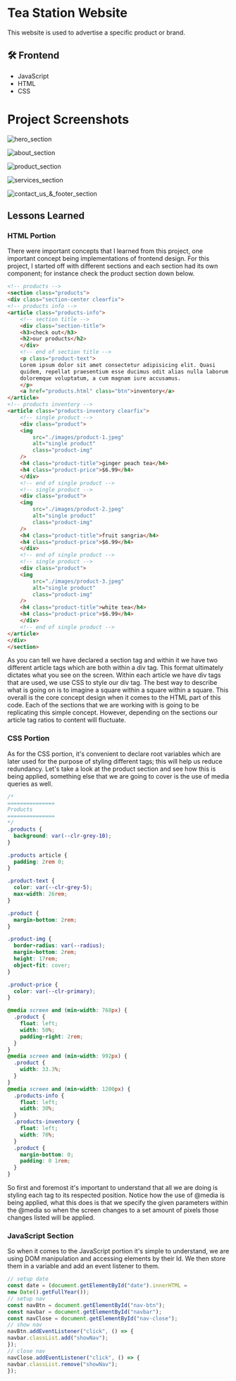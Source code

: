
# Tea Station Website

This website is used to advertise a specific product or brand. 

## 🛠 Frontend 

* JavaScript
* HTML 
* CSS

# Project Screenshots

![hero_section](https://github.com/zaidaslam99/Tea_Station_Project/blob/main/project_screenshots/hero_section.png?raw=true)

![about_section](https://github.com/zaidaslam99/Tea_Station_Project/blob/main/project_screenshots/about_section.png?raw=true)

![product_section](https://github.com/zaidaslam99/Tea_Station_Project/blob/main/project_screenshots/product_section.png?raw=true)

![services_section](https://github.com/zaidaslam99/Tea_Station_Project/blob/main/project_screenshots/services_section.png?raw=true)

![contact_us_&_footer_section](https://github.com/zaidaslam99/Tea_Station_Project/blob/main/project_screenshots/contact_footer_section.png?raw=true)


## Lessons Learned

### HTML Portion

There were important concepts that I learned from this project, one important concept being implementations of frontend design. For this project, I started off with different sections and each section had its own component; for instance check the product section down below. 

```html
<!-- products -->
<section class="products">
<div class="section-center clearfix">
<!-- products info -->
<article class="products-info">
    <!-- section title -->
    <div class="section-title">
    <h3>check out</h3>
    <h2>our products</h2>
    </div>
    <!-- end of section title -->
    <p class="product-text">
    Lorem ipsum dolor sit amet consectetur adipisicing elit. Quasi
    quidem, repellat praesentium esse ducimus odit alias nulla laborum
    doloremque voluptatum, a cum magnam iure accusamus.
    </p>
    <a href="products.html" class="btn">inventory</a>
</article>
<!-- products inventory -->
<article class="products-inventory clearfix">
    <!-- single product -->
    <div class="product">
    <img
        src="./images/product-1.jpeg"
        alt="single product"
        class="product-img"
    />
    <h4 class="product-title">ginger peach tea</h4>
    <h4 class="product-price">$6.99</h4>
    </div>
    <!-- end of single product -->
    <!-- single product -->
    <div class="product">
    <img
        src="./images/product-2.jpeg"
        alt="single product"
        class="product-img"
    />
    <h4 class="product-title">fruit sangria</h4>
    <h4 class="product-price">$6.99</h4>
    </div>
    <!-- end of single product -->
    <!-- single product -->
    <div class="product">
    <img
        src="./images/product-3.jpeg"
        alt="single product"
        class="product-img"
    />
    <h4 class="product-title">white tea</h4>
    <h4 class="product-price">$6.99</h4>
    </div>
    <!-- end of single product -->
</article>
</div>
</section>
```
As you can tell we have declared a section tag and within it we have two different article tags which are both within a div tag. This format ultimately dictates what you see on the screen. Within each article we have div tags that are used, we use CSS to style our div tag. The best way to describe what is going on is to imagine a square within a square within a square. This overall is the core concept design when it comes to the HTML part of this code. Each of the sections that we are working with is going to be replicating this simple concept. However, depending on the sections our article tag ratios to content will fluctuate. 

### CSS Portion

As for the CSS portion, it's convenient to declare root variables which are later used for the purpose of styling different tags; this will help us reduce redundancy. Let's take a look at the product section and see how this is being applied, something else that we are going to cover is the use of media queries as well. 

```css
/*
=============== 
Products
===============
*/
.products {
  background: var(--clr-grey-10);
}

.products article {
  padding: 2rem 0;
}

.product-text {
  color: var(--clr-grey-5);
  max-width: 26rem;
}

.product {
  margin-bottom: 2rem;
}

.product-img {
  border-radius: var(--radius);
  margin-bottom: 2rem;
  height: 17rem;
  object-fit: cover;
}

.product-price {
  color: var(--clr-primary);
}

@media screen and (min-width: 768px) {
  .product {
    float: left;
    width: 50%;
    padding-right: 2rem;
  }
}
@media screen and (min-width: 992px) {
  .product {
    width: 33.3%;
  }
}
@media screen and (min-width: 1200px) {
  .products-info {
    float: left;
    width: 30%;
  }
  .products-inventory {
    float: left;
    width: 70%;
  }
  .product {
    margin-bottom: 0;
    padding: 0 1rem;
  }
}
```
So first and foremost it's important to understand that all we are doing is styling each tag to its respected position. Notice how the use of @media is being applied, what this does is that we specify the given parameters within the @media so when the screen changes to a set amount of pixels those changes listed will be applied. 

### JavaScript Section

So when it comes to the JavaScript portion it's simple to understand, we are using DOM manipulation and accessing elements by their Id. We then store them in a variable and add an event listener to them. 

```javascript
// setup date
const date = (document.getElementById("date").innerHTML =
new Date().getFullYear());
// setup nav
const navBtn = document.getElementById("nav-btn");
const navbar = document.getElementById("navbar");
const navClose = document.getElementById("nav-close");
// show nav
navBtn.addEventListener("click", () => {
navbar.classList.add("showNav");
});
// close nav
navClose.addEventListener("click", () => {
navbar.classList.remove("showNav");
});
```


